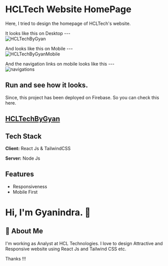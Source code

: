 
# HCLTech Website HomePage

Here, I tried to design the homepage of HCLTech's website.

It looks like this on Desktop ---
<br>
![HCLTechByGyan](https://user-images.githubusercontent.com/49138951/214561747-d3a84d44-c423-4646-b5c9-42acb0e749e5.png)

And looks like this on Mobile ---
<br>
![HCLTechByGyanMobile](https://user-images.githubusercontent.com/49138951/214562465-fcb0ac67-bc6e-4e1a-8948-697c33143c36.png)

And the navigation links on mobile looks like this ---
<br>
![navigations](https://user-images.githubusercontent.com/49138951/214562887-5ba2d0d4-06ec-49fa-9019-0f3a90281b55.png)

## Run and see how it looks.

Since, this project has been deployed on Firebase. So you can check this here.
<h2><a href="https://hcltechbygyan.web.app/">HCLTechByGyan</a></h2>



## Tech Stack

**Client:** React Js & TailwindCSS

**Server:** Node Js


## Features

- Responsiveness
- Mobile First


# Hi, I'm Gyanindra. 👋


## 🚀 About Me
I'm working as Analyst at HCL Technologies. I love to design Attractive and Responsive website using React Js and Tailwind CSS etc.

Thanks !!!

